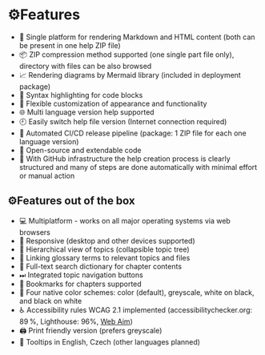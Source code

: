 # &#9881;&#65039;Features

- 🔄 Single platform for rendering Markdown and HTML content (both can be present in one help ZIP file)
- 📦 ZIP compression method supported (one single part file only), directory with files can be also browsed
- 📈 Rendering diagrams by Mermaid library (included in deployment package)
- 🧠 Syntax highlighting for code blocks
- 🎨 Flexible customization of appearance and functionality
- 🌐 Multi language version help supported
- 🕘 Easily switch help file version (Internet connection required)
- 🤖 Automated CI/CD release pipeline (package: 1 ZIP file for each one language version)
- 🧩 Open-source and extendable code
- 🔧 With GitHub infrastructure the help creation process is clearly structured and many of steps are done automatically with minimal effort or manual action

## &#9881;&#65039;Features out of the box

- 💻 Multiplatform - works on all major operating systems via web browsers
- 📱 Responsive (desktop and other devices supported)
- 📂 Hierarchical view of topics (collapsible topic tree)
- 📇 Linking glossary terms to relevant topics and files
- 🔎 Full-text search dictionary for chapter contents
- ⏭ Integrated topic navigation buttons
- 🔖 Bookmarks for chapters supported
- 🎨 Four native color schemes: color (default), greyscale, white on black, and black on white
- ♿ Accessibility rules WCAG 2.1 implemented (accessibilitychecker.org: 89 %, Lighthouse: 96%, [Web Aim][waverep])
- 🖨️ Print friendly version (prefers greyscale)
- 💬 Tooltips in English, Czech (other languages planned)

[waverep]: https://wave.webaim.org/report#/https://helpviewer.github.io "WAVE WebAim report"